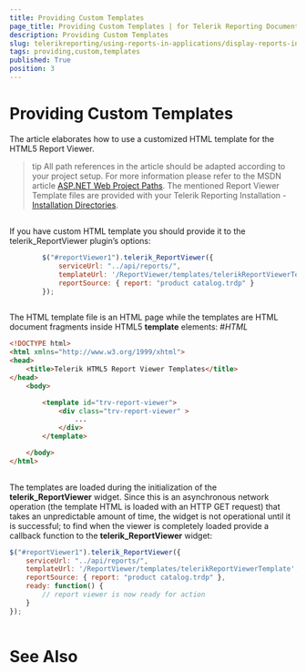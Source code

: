 ```yaml
---
title: Providing Custom Templates
page_title: Providing Custom Templates | for Telerik Reporting Documentation
description: Providing Custom Templates
slug: telerikreporting/using-reports-in-applications/display-reports-in-applications/web-application/html5-report-viewer/customizing/styling-and-appearance/providing-custom-templates
tags: providing,custom,templates
published: True
position: 3
---
```


# Providing Custom Templates



The article elaborates how to use a customized HTML template for the HTML5 Report Viewer.

>tip All path references in the article should be adapted according          to your project setup. For more information please refer to the MSDN article          [ASP.NET Web Project Paths](http://msdn.microsoft.com/en-us/library/ms178116.aspx).        The mentioned Report Viewer Template files are provided with your Telerik Reporting Installation -          [Installation Directories](6E821131-83F3-45A4-BB6E-1530223D1E38#directories-and-asemblies).        


## 

If you have custom HTML template you should provide it to the telerik_ReportViewer plugin’s options:

	
````js
        $("#reportViewer1").telerik_ReportViewer({
            serviceUrl: "../api/reports/",
            templateUrl: '/ReportViewer/templates/telerikReportViewerTemplate.html',
            reportSource: { report: "product catalog.trdp" }
        });
          
````



The HTML template file is an HTML page while the templates are HTML document fragments inside HTML5 __template__ elements:
        #_HTML_

	
````html
<!DOCTYPE html>
<html xmlns="http://www.w3.org/1999/xhtml">
<head>
    <title>Telerik HTML5 Report Viewer Templates</title>
</head>
    <body>

        <template id="trv-report-viewer">
            <div class="trv-report-viewer" >
		        ...
            </div>
        </template>

    </body>
</html>
          
````



The templates are loaded during the initialization of the __telerik_ReportViewer__ widget. Since this is an asynchronous network operation
          (the template HTML is loaded with an HTTP GET request) that takes an unpredictable amount of time, the widget is not operational until it is successful;
          to find when the viewer is completely loaded provide a callback function to the __telerik_ReportViewer__ widget:
        

	
````js
$("#reportViewer1").telerik_ReportViewer({
	serviceUrl: "../api/reports/",
	templateUrl: '/ReportViewer/templates/telerikReportViewerTemplate',
	reportSource: { report: "product catalog.trdp" },
	ready: function() {
		// report viewer is now ready for action
	}
});
          
````



# See Also

